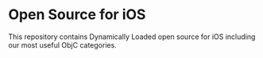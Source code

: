 Open Source for iOS
===================

This repository contains Dynamically Loaded open source for iOS including our most useful ObjC categories.
